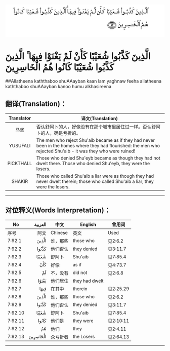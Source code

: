 ![007:092](images/007_092.gif)

# الَّذِينَ كَذَّبُوا شُعَيْبًا كَأَنْ لَمْ يَغْنَوْا فِيهَا ۚ الَّذِينَ كَذَّبُوا شُعَيْبًا كَانُوا هُمُ الْخَاسِرِينَ 

##Allatheena kaththaboo shuAAayban kaan lam yaghnaw feeha allatheena kaththaboo shuAAayban kanoo humu alkhasireena 

## 翻译(Translation)：

| Translator | 译文(Translation)                                            |
| :--------: | ------------------------------------------------------------ |
|    马坚    | 否认舒阿卜的人，好像没有在那个城市里居住过一样。否认舒阿卜的人，确是亏折的。 |
|  YUSUFALI  | The men who reject Shu'aib became as if they had never been in the homes where they had flourished: the men who rejected Shu'aib - it was they who were ruined! |
| PICKTHALL  | Those who denied Shu'eyb became as though they had not dwelt there. Those who denied Shu'eyb, they were the losers. |
|   SHAKIR   | Those who called Shu'aib a liar were as though they had never dwelt therein; those who called Shu'aib a liar, they were the losers. |

---

## 对位释义(Words Interpretation)：

| No   | العربية | 中文    | English | 曾用词 |
| ---- | ------: | ------- | ------- | ------ |
| 序号 |    阿文 | Chinese | 英文    | Used   |
| 7:92.1  | الَّذِينَ    | 谁，那些 | those who      | 见2:6.2   |
| 7:92.2  | كَذَّبُوا    | 他们否认 | they denied    | 见3:11.7  |
| 7:92.3  | شُعَيْبًا    | 舒阿卜   | Shu'aib        | 见7:85.4  |
| 7:92.4  | كَأَنْ      | 好像     | as if          | 见4:73.7  |
| 7:92.5  | لَمْ       | 不，没有 | did not        | 见2:6.8   |
| 7:92.6  | يَغْنَوْا    | 他们居住 | they had dwelt |           |
| 7:92.7  | فِيهَا     | 在其中   | therein        | 见2:25.29 |
| 7:92.8  | الَّذِينَ    | 谁，那些 | those who      | 见2:6.2   |
| 7:92.9  | كَذَّبُوا    | 他们否认 | they denied    | 见3:11.7  |
| 7:92.10 | شُعَيْبًا    | 舒阿卜   | Shu'aib        | 见7:85.4  |
| 7:92.11 | كَانُوا    | 他们是   | they were      | 见2:10:11 |
| 7:92.12 | هُمُ       | 他们     | they           | 见2:4.11  |
| 7:92.13 | الْخَاسِرِينَ | 众亏折者 | the Losers     | 见2:64.13 |

---